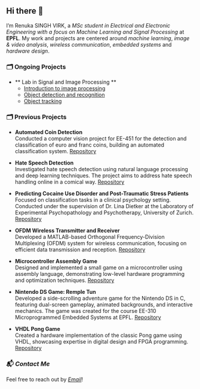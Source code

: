 ## Hi there 👋

I’m Renuka SINGH VIRK, a *MSc student in Electrical and Electronic Engineering with a focus on Machine Learning and Signal Processing* at **EPFL**. My work and projects are centered around  *machine learning*, *image & video analysis*, *wireless communication*, *embedded systems* and *hardware design*. 

### 🗂️ Ongoing Projects
- ** Lab in Signal and Image Processing **
  - [Introduction to image processing](https://github.com/renukasinghvirk/lab_signal_processing/blob/main/Assignment%201%20Introduction%20to%20Image%20Processing.ipynb)
  - [Object detection and recognition](https://github.com/renukasinghvirk/lab_signal_processing/blob/main/Assignment%202%20Object%20Detection%20and%20Recognition.ipynb)
  - [Object tracking](https://github.com/renukasinghvirk/lab_signal_processing/blob/main/Assignment%203%20Object%20Tracking.ipynb)

### 🗂️ Previous Projects

- **Automated Coin Detection**  
 Conducted a computer vision project for EE-451 for the detection and classification of euro and franc coins, building an automated classification system. [Repository](https://github.com/renukasinghvirk/Project_imageanalysis/blob/ca8c9e9af73ab01da491050c1336f810f3ea0128/Group56%20(5).ipynb)

- **Hate Speech Detection**  
  Investigated hate speech detection using natural language processing and deep learning techniques. The project aims to address hate speech handling online in a comical way. [Repository](https://github.com/mehdihajoub/Borderline/tree/main)

- **Predicting Cocaine Use Disorder and Post-Traumatic Stress Patients**  
  Focused on classification tasks in a clinical psychology setting. Conducted under the supervision of Dr. Lina Dietker at the Laboratory of Experimental Psychopathology and Psychotherapy, University of Zurich. [Repository](https://github.com/CS-433/ml-project-2-roc-stars.git)

- **OFDM Wireless Transmitter and Receiver**  
  Developed a MATLAB-based Orthogonal Frequency-Division Multiplexing (OFDM) system for wireless communication, focusing on efficient data transmission and reception. [Repository](https://github.com/renukasinghvirk/OFDM_system)

- **Microcontroller Assembly Game**  
  Designed and implemented a small game on a microcontroller using assembly language, demonstrating low-level hardware programming and optimization techniques. [Repository](https://github.com/renukasinghvirk/MCU_project)

- **Nintendo DS Game: Remple Tun**  
 Developed a side-scrolling adventure game for the Nintendo DS in C, featuring dual-screen gameplay, animated backgrounds, and interactive mechanics. The game was created for the course EE-310 Microprogrammed Embedded Systems at EPFL. [Repository](https://github.com/renukasinghvirk/NintendoDS_project)
  
- **VHDL Pong Game**  
  Created a hardware implementation of the classic Pong game using VHDL, showcasing expertise in digital design and FPGA programming. [Repository](https://github.com/ThomasLenges/FractalPong-A-PYNQ-Z2-Game)


### 📬 *Contact Me*

Feel free to reach out by *[Email](mailto:renuka.singhvirk@epfl.ch)*!
<!--
**renukasinghvirk/renukasinghvirk** is a ✨ _special_ ✨ repository because its `README.md` (this file) appears on your GitHub profile.

Here are some ideas to get you started:

- 🔭 I’m currently working on ...
- 🌱 I’m currently learning ...
- 👯 I’m looking to collaborate on ...
- 🤔 I’m looking for help with ...
- 💬 Ask me about ...
- 📫 How to reach me: ...
- 😄 Pronouns: ...
- ⚡ Fun fact: ...
-->
